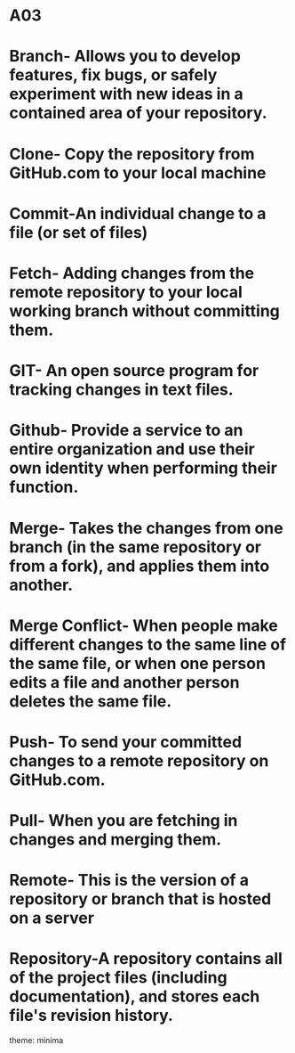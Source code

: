 # A03
# Branch- Allows you to develop features, fix bugs, or safely experiment with new ideas in a contained area of your repository. 
# Clone- Copy the repository from GitHub.com to your local machine
# Commit-An individual change to a file (or set of files)
# Fetch- Adding changes from the remote repository to your local working branch without committing them.
# GIT- An open source program for tracking changes in text files.
# Github- Provide a service to an entire organization and use their own identity when performing their function. 
# Merge- Takes the changes from one branch (in the same repository or from a fork), and applies them into another.
# Merge Conflict- When people make different changes to the same line of the same file, or when one person edits a file and another person deletes the same file.
# Push- To send your committed changes to a remote repository on GitHub.com.
# Pull- When you are fetching in changes and merging them.
# Remote- This is the version of a repository or branch that is hosted on a server
# Repository-A repository contains all of the project files (including documentation), and stores each file's revision history.
theme: minima
